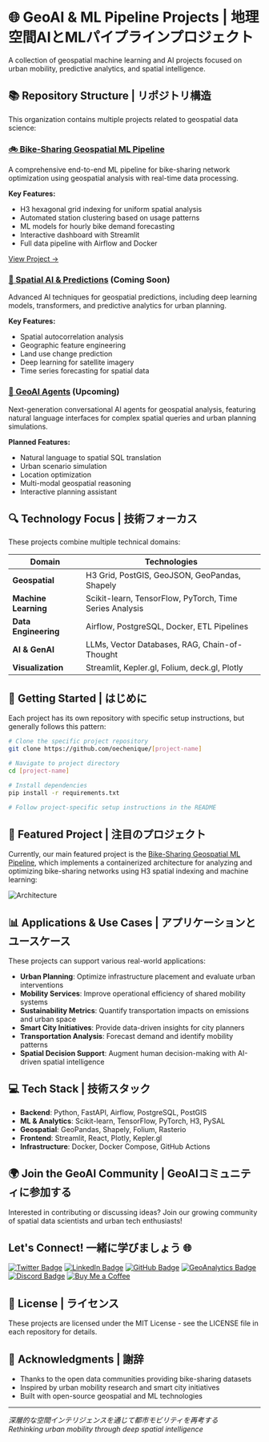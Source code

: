 # 🌐 GeoAI & ML Pipeline Projects | 地理空間AIとMLパイプラインプロジェクト

A collection of geospatial machine learning and AI projects focused on urban mobility, predictive analytics, and spatial intelligence.

## 📚 Repository Structure | リポジトリ構造

This organization contains multiple projects related to geospatial data science:

### [🚲 Bike-Sharing Geospatial ML Pipeline](https://github.com/oechenique/ml-pipeline)

A comprehensive end-to-end ML pipeline for bike-sharing network optimization using geospatial analysis with real-time data processing. 

**Key Features:**
- H3 hexagonal grid indexing for uniform spatial analysis
- Automated station clustering based on usage patterns
- ML models for hourly bike demand forecasting
- Interactive dashboard with Streamlit
- Full data pipeline with Airflow and Docker

[View Project →](https://github.com/oechenique/ml-pipeline)

### [🧠 Spatial AI & Predictions](https://github.com/oechenique/spatial-ai-predictions) (Coming Soon)

Advanced AI techniques for geospatial predictions, including deep learning models, transformers, and predictive analytics for urban planning.

**Key Features:**
- Spatial autocorrelation analysis
- Geographic feature engineering
- Land use change prediction
- Deep learning for satellite imagery
- Time series forecasting for spatial data

### [🤖 GeoAI Agents](https://github.com/oechenique/geoai-agents) (Upcoming)

Next-generation conversational AI agents for geospatial analysis, featuring natural language interfaces for complex spatial queries and urban planning simulations.

**Planned Features:**
- Natural language to spatial SQL translation
- Urban scenario simulation
- Location optimization
- Multi-modal geospatial reasoning
- Interactive planning assistant

## 🔍 Technology Focus | 技術フォーカス

These projects combine multiple technical domains:

| Domain | Technologies |
|--------|--------------|
| **Geospatial** | H3 Grid, PostGIS, GeoJSON, GeoPandas, Shapely |
| **Machine Learning** | Scikit-learn, TensorFlow, PyTorch, Time Series Analysis |
| **Data Engineering** | Airflow, PostgreSQL, Docker, ETL Pipelines |
| **AI & GenAI** | LLMs, Vector Databases, RAG, Chain-of-Thought |
| **Visualization** | Streamlit, Kepler.gl, Folium, deck.gl, Plotly |

## 🚀 Getting Started | はじめに

Each project has its own repository with specific setup instructions, but generally follows this pattern:

```bash
# Clone the specific project repository
git clone https://github.com/oechenique/[project-name]

# Navigate to project directory
cd [project-name]

# Install dependencies
pip install -r requirements.txt

# Follow project-specific setup instructions in the README
```

## 🌟 Featured Project | 注目のプロジェクト

Currently, our main featured project is the [Bike-Sharing Geospatial ML Pipeline](https://github.com/oechenique/ml-pipeline), which implements a containerized architecture for analyzing and optimizing bike-sharing networks using H3 spatial indexing and machine learning:

![Architecture](https://raw.githubusercontent.com/oechenique/ml-pipeline/main/assets/architecture-diagram.png)

## 📊 Applications & Use Cases | アプリケーションとユースケース

These projects can support various real-world applications:

- **Urban Planning**: Optimize infrastructure placement and evaluate urban interventions
- **Mobility Services**: Improve operational efficiency of shared mobility systems
- **Sustainability Metrics**: Quantify transportation impacts on emissions and urban space
- **Smart City Initiatives**: Provide data-driven insights for city planners
- **Transportation Analysis**: Forecast demand and identify mobility patterns
- **Spatial Decision Support**: Augment human decision-making with AI-driven spatial intelligence

## 💻 Tech Stack | 技術スタック

- **Backend**: Python, FastAPI, Airflow, PostgreSQL, PostGIS
- **ML & Analytics**: Scikit-learn, TensorFlow, PyTorch, H3, PySAL
- **Geospatial**: GeoPandas, Shapely, Folium, Rasterio
- **Frontend**: Streamlit, React, Plotly, Kepler.gl
- **Infrastructure**: Docker, Docker Compose, GitHub Actions

## 🌍 Join the GeoAI Community | GeoAIコミュニティに参加する

Interested in contributing or discussing ideas? Join our growing community of spatial data scientists and urban tech enthusiasts!

## Let's Connect! 一緒に学びましょう 🌐

[![Twitter Badge](https://img.shields.io/badge/-@GastonEchenique-1DA1F2?style=flat&logo=x&logoColor=white&link=https://x.com/GastonEchenique)](https://x.com/GastonEchenique)
[![LinkedIn Badge](https://img.shields.io/badge/-Gastón_Echenique-0A66C2?style=flat&logo=Linkedin&logoColor=white&link=https://www.linkedin.com/in/gaston-echenique/)](https://www.linkedin.com/in/gaston-echenique/)
[![GitHub Badge](https://img.shields.io/badge/-oechenique-333?style=flat&logo=github&logoColor=white&link=https://github.com/oechenique)](https://github.com/oechenique)
[![GeoAnalytics Badge](https://img.shields.io/badge/-GeoAnalytics_Site-2ecc71?style=flat&logo=google-earth&logoColor=white&link=https://oechenique.github.io/geoanalytics/)](https://oechenique.github.io/geoanalytics/)
[![Discord Badge](https://img.shields.io/badge/-Gastón|ガストン-5865F2?style=flat&logo=discord&logoColor=white&link=https://discord.com/users/gastonechenique)](https://discord.com/users/gastonechenique)
[![Buy Me a Coffee](https://img.shields.io/badge/Buy%20Me%20a%20Coffee-FFDD00?style=flat&logo=buy-me-a-coffee&logoColor=black)](https://buymeacoffee.com/rhrqmdyaig)

## 📝 License | ライセンス

These projects are licensed under the MIT License - see the LICENSE file in each repository for details.

## 🙏 Acknowledgments | 謝辞

- Thanks to the open data communities providing bike-sharing datasets
- Inspired by urban mobility research and smart city initiatives
- Built with open-source geospatial and ML technologies

---

*深層的な空間インテリジェンスを通じて都市モビリティを再考する*  
*Rethinking urban mobility through deep spatial intelligence*